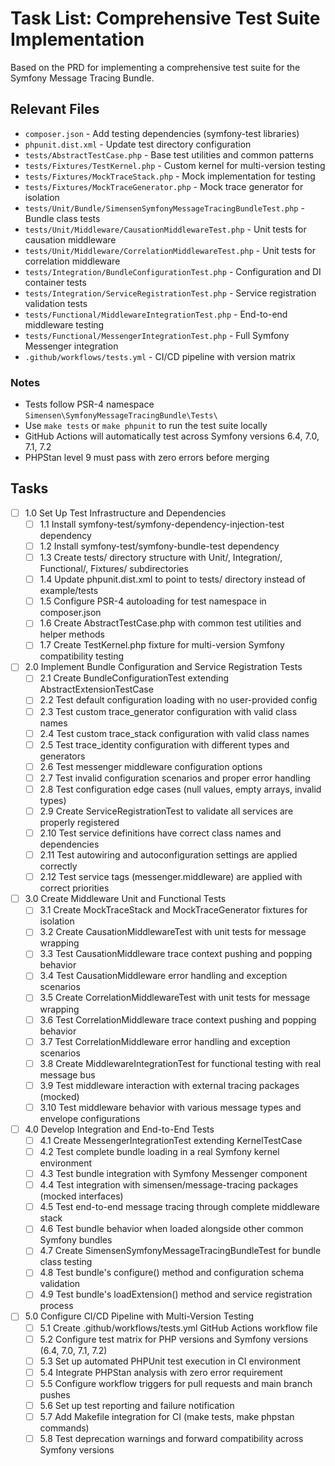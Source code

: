 # Task List: Comprehensive Test Suite Implementation

Based on the PRD for implementing a comprehensive test suite for the Symfony Message Tracing Bundle.

## Relevant Files

- `composer.json` - Add testing dependencies (symfony-test libraries)
- `phpunit.dist.xml` - Update test directory configuration
- `tests/AbstractTestCase.php` - Base test utilities and common patterns
- `tests/Fixtures/TestKernel.php` - Custom kernel for multi-version testing
- `tests/Fixtures/MockTraceStack.php` - Mock implementation for testing
- `tests/Fixtures/MockTraceGenerator.php` - Mock trace generator for isolation
- `tests/Unit/Bundle/SimensenSymfonyMessageTracingBundleTest.php` - Bundle class tests
- `tests/Unit/Middleware/CausationMiddlewareTest.php` - Unit tests for causation middleware
- `tests/Unit/Middleware/CorrelationMiddlewareTest.php` - Unit tests for correlation middleware
- `tests/Integration/BundleConfigurationTest.php` - Configuration and DI container tests
- `tests/Integration/ServiceRegistrationTest.php` - Service registration validation tests
- `tests/Functional/MiddlewareIntegrationTest.php` - End-to-end middleware testing
- `tests/Functional/MessengerIntegrationTest.php` - Full Symfony Messenger integration
- `.github/workflows/tests.yml` - CI/CD pipeline with version matrix

### Notes

- Tests follow PSR-4 namespace `Simensen\SymfonyMessageTracingBundle\Tests\`
- Use `make tests` or `make phpunit` to run the test suite locally
- GitHub Actions will automatically test across Symfony versions 6.4, 7.0, 7.1, 7.2
- PHPStan level 9 must pass with zero errors before merging

## Tasks

- [ ] 1.0 Set Up Test Infrastructure and Dependencies
  - [ ] 1.1 Install symfony-test/symfony-dependency-injection-test dependency
  - [ ] 1.2 Install symfony-test/symfony-bundle-test dependency
  - [ ] 1.3 Create tests/ directory structure with Unit/, Integration/, Functional/, Fixtures/ subdirectories
  - [ ] 1.4 Update phpunit.dist.xml to point to tests/ directory instead of example/tests
  - [ ] 1.5 Configure PSR-4 autoloading for test namespace in composer.json
  - [ ] 1.6 Create AbstractTestCase.php with common test utilities and helper methods
  - [ ] 1.7 Create TestKernel.php fixture for multi-version Symfony compatibility testing

- [ ] 2.0 Implement Bundle Configuration and Service Registration Tests  
  - [ ] 2.1 Create BundleConfigurationTest extending AbstractExtensionTestCase
  - [ ] 2.2 Test default configuration loading with no user-provided config
  - [ ] 2.3 Test custom trace_generator configuration with valid class names
  - [ ] 2.4 Test custom trace_stack configuration with valid class names
  - [ ] 2.5 Test trace_identity configuration with different types and generators
  - [ ] 2.6 Test messenger middleware configuration options
  - [ ] 2.7 Test invalid configuration scenarios and proper error handling
  - [ ] 2.8 Test configuration edge cases (null values, empty arrays, invalid types)
  - [ ] 2.9 Create ServiceRegistrationTest to validate all services are properly registered
  - [ ] 2.10 Test service definitions have correct class names and dependencies
  - [ ] 2.11 Test autowiring and autoconfiguration settings are applied correctly
  - [ ] 2.12 Test service tags (messenger.middleware) are applied with correct priorities

- [ ] 3.0 Create Middleware Unit and Functional Tests
  - [ ] 3.1 Create MockTraceStack and MockTraceGenerator fixtures for isolation
  - [ ] 3.2 Create CausationMiddlewareTest with unit tests for message wrapping
  - [ ] 3.3 Test CausationMiddleware trace context pushing and popping behavior
  - [ ] 3.4 Test CausationMiddleware error handling and exception scenarios
  - [ ] 3.5 Create CorrelationMiddlewareTest with unit tests for message wrapping
  - [ ] 3.6 Test CorrelationMiddleware trace context pushing and popping behavior
  - [ ] 3.7 Test CorrelationMiddleware error handling and exception scenarios
  - [ ] 3.8 Create MiddlewareIntegrationTest for functional testing with real message bus
  - [ ] 3.9 Test middleware interaction with external tracing packages (mocked)
  - [ ] 3.10 Test middleware behavior with various message types and envelope configurations

- [ ] 4.0 Develop Integration and End-to-End Tests
  - [ ] 4.1 Create MessengerIntegrationTest extending KernelTestCase
  - [ ] 4.2 Test complete bundle loading in a real Symfony kernel environment
  - [ ] 4.3 Test bundle integration with Symfony Messenger component
  - [ ] 4.4 Test integration with simensen/message-tracing packages (mocked interfaces)
  - [ ] 4.5 Test end-to-end message tracing through complete middleware stack
  - [ ] 4.6 Test bundle behavior when loaded alongside other common Symfony bundles
  - [ ] 4.7 Create SimensenSymfonyMessageTracingBundleTest for bundle class testing
  - [ ] 4.8 Test bundle's configure() method and configuration schema validation
  - [ ] 4.9 Test bundle's loadExtension() method and service registration process

- [ ] 5.0 Configure CI/CD Pipeline with Multi-Version Testing
  - [ ] 5.1 Create .github/workflows/tests.yml GitHub Actions workflow file
  - [ ] 5.2 Configure test matrix for PHP versions and Symfony versions (6.4, 7.0, 7.1, 7.2)
  - [ ] 5.3 Set up automated PHPUnit test execution in CI environment
  - [ ] 5.4 Integrate PHPStan analysis with zero error requirement
  - [ ] 5.5 Configure workflow triggers for pull requests and main branch pushes
  - [ ] 5.6 Set up test reporting and failure notification
  - [ ] 5.7 Add Makefile integration for CI (make tests, make phpstan commands)
  - [ ] 5.8 Test deprecation warnings and forward compatibility across Symfony versions
